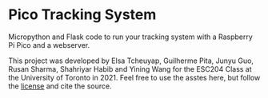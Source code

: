 # Pico Tracking System

Micropython and Flask code to run your tracking system with a Raspberry Pi Pico and a webserver.

This project was developed by Elsa Tcheuyap, Guilherme Pita, Junyu Guo, Rusan Sharma, Shahriyar Habib and Yining Wang for the ESC204 Class at the University of Toronto in 2021. Feel free to use the asstes here, but follow the [license](LICENSE) and cite the source.